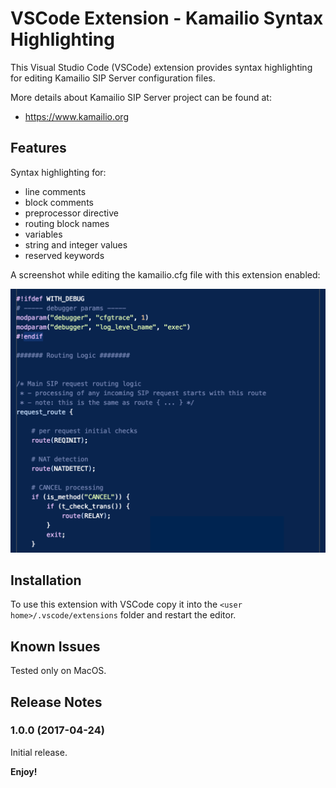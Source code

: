 # VSCode Extension - Kamailio Syntax Highlighting

This Visual Studio Code (VSCode) extension provides syntax highlighting for editing Kamailio SIP Server configuration files.

More details about Kamailio SIP Server project can be found at:

  * https://www.kamailio.org

## Features

Syntax highlighting for:

  * line comments
  * block comments
  * preprocessor directive
  * routing block names
  * variables
  * string and integer values
  * reserved keywords

A screenshot while editing the kamailio.cfg file with this extension enabled:

![Usage Example](images/vscode-kamailio-syntax.png)

## Installation

To use this extension with VSCode copy it into the `<user home>/.vscode/extensions` folder and restart the editor.

## Known Issues

Tested only on MacOS.

## Release Notes

### 1.0.0 (2017-04-24)

Initial release.

**Enjoy!**